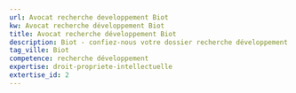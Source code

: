 ```yaml
---
url: Avocat recherche developpement Biot
kw: Avocat recherche développement Biot
title: Avocat recherche développement Biot
description: Biot - confiez-nous votre dossier recherche développement
tag_ville: Biot
competence: recherche développement
expertise: droit-propriete-intellectuelle
extertise_id: 2
---
```

